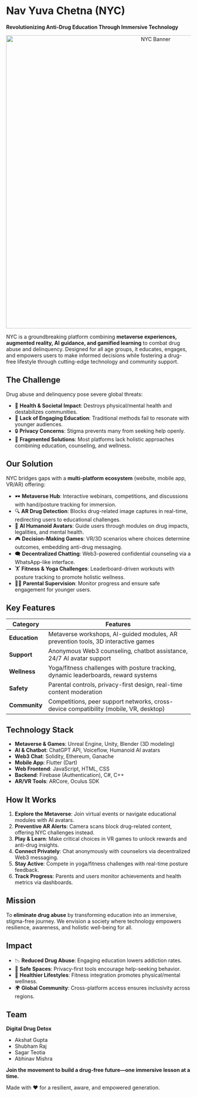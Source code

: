 # Nav Yuva Chetna (NYC)  

**Revolutionizing Anti-Drug Education Through Immersive Technology**  

<div align="center">
  <img src="assets/nyc-banner.jpg" alt="NYC Banner" width="800"/>
</div>  

NYC is a groundbreaking platform combining **metaverse experiences, augmented reality, AI guidance, and gamified learning** to combat drug abuse and delinquency. Designed for all age groups, it educates, engages, and empowers users to make informed decisions while fostering a drug-free lifestyle through cutting-edge technology and community support.  

## The Challenge  
Drug abuse and delinquency pose severe global threats:  
- 🚨 **Health & Societal Impact**: Destroys physical/mental health and destabilizes communities.  
- 📵 **Lack of Engaging Education**: Traditional methods fail to resonate with younger audiences.  
- 🔒 **Privacy Concerns**: Stigma prevents many from seeking help openly.  
- 🧩 **Fragmented Solutions**: Most platforms lack holistic approaches combining education, counseling, and wellness.  

## Our Solution  
NYC bridges gaps with a **multi-platform ecosystem** (website, mobile app, VR/AR) offering:  
- 🕶️ **Metaverse Hub**: Interactive webinars, competitions, and discussions with hand/posture tracking for immersion.  
- 🔍 **AR Drug Detection**: Blocks drug-related image captures in real-time, redirecting users to educational challenges.  
- 🤖 **AI Humanoid Avatars**: Guide users through modules on drug impacts, legalities, and mental health.  
- 🎮 **Decision-Making Games**: VR/3D scenarios where choices determine outcomes, embedding anti-drug messaging.  
- 🗨️ **Decentralized Chatting**: Web3-powered confidential counseling via a WhatsApp-like interface.  
- 🏋️ **Fitness & Yoga Challenges**: Leaderboard-driven workouts with posture tracking to promote holistic wellness.  
- 👨👩 **Parental Supervision**: Monitor progress and ensure safe engagement for younger users.  

## Key Features  
| Category              | Features                                                                                   |
|-----------------------|-------------------------------------------------------------------------------------------|
| **Education**         | Metaverse workshops, AI-guided modules, AR prevention tools, 3D interactive games         |
| **Support**           | Anonymous Web3 counseling, chatbot assistance, 24/7 AI avatar support                     |
| **Wellness**          | Yoga/fitness challenges with posture tracking, dynamic leaderboards, reward systems       |
| **Safety**            | Parental controls, privacy-first design, real-time content moderation                     |
| **Community**         | Competitions, peer support networks, cross-device compatibility (mobile, VR, desktop)     |

## Technology Stack  
- **Metaverse & Games**: Unreal Engine, Unity, Blender (3D modeling)  
- **AI & Chatbot**: ChatGPT API, Voiceflow, Humanoid AI avatars  
- **Web3 Chat**: Solidity, Ethereum, Ganache  
- **Mobile App**: Flutter (Dart)  
- **Web Frontend**: JavaScript, HTML, CSS  
- **Backend**: Firebase (Authentication), C#, C++  
- **AR/VR Tools**: ARCore, Oculus SDK  

## How It Works  
1. **Explore the Metaverse**: Join virtual events or navigate educational modules with AI avatars.  
2. **Preventive AR Alerts**: Camera scans block drug-related content, offering NYC challenges instead.  
3. **Play & Learn**: Make critical choices in VR games to unlock rewards and anti-drug insights.  
4. **Connect Privately**: Chat anonymously with counselors via decentralized Web3 messaging.  
5. **Stay Active**: Compete in yoga/fitness challenges with real-time posture feedback.  
6. **Track Progress**: Parents and users monitor achievements and health metrics via dashboards.  

## Mission  
To **eliminate drug abuse** by transforming education into an immersive, stigma-free journey. We envision a society where technology empowers resilience, awareness, and holistic well-being for all.  

## Impact  
- 📉 **Reduced Drug Abuse**: Engaging education lowers addiction rates.  
- 🔐 **Safe Spaces**: Privacy-first tools encourage help-seeking behavior.  
- 💪 **Healthier Lifestyles**: Fitness integration promotes physical/mental wellness.  
- 🌍 **Global Community**: Cross-platform access ensures inclusivity across regions.  

## Team  
**Digital Drug Detox**  
- Akshat Gupta  
- Shubham Raj  
- Sagar Teotia  
- Abhinav Mishra  

**Join the movement to build a drug-free future—one immersive lesson at a time.**  

Made with ❤️ for a resilient, aware, and empowered generation.  
